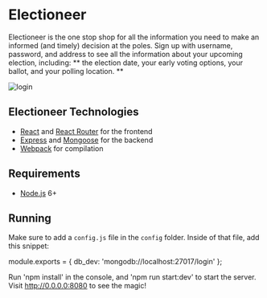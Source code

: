 # Electioneer

Electioneer is the one stop shop for all the information you need to make an informed (and timely) decision at the poles. Sign up with username, password, and address to see all the information about your upcoming election, including: ** the election date, your early voting options, your ballot, and your polling location. **

![login](https://github.com/bitze003/Project-3/client/public/assets/img/login.png)

## Electioneer Technologies
- [React](https://facebook.github.io/react/) and [React Router](https://reacttraining.com/react-router/) for the frontend
- [Express](http://expressjs.com/) and [Mongoose](http://mongoosejs.com/) for the backend
- [Webpack](https://webpack.github.io/) for compilation

## Requirements

- [Node.js](https://nodejs.org/en/) 6+

## Running

Make sure to add a `config.js` file in the `config` folder. Inside of that file, add this snippet: 

module.exports = {
 db_dev: 'mongodb://localhost:27017/login'
  };
  
Run 'npm install' in the console, and 'npm run start:dev' to start the server. 
Visit http://0.0.0.0:8080 to see the magic!
```
